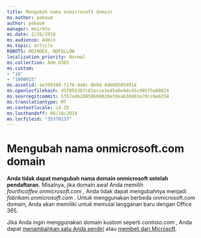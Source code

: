 ```yaml
---
title: Mengubah nama onmicrosoft domain
ms.author: pebaum
author: pebaum
manager: mnirkhe
ms.date: 2/26/2018
ms.audience: Admin
ms.topic: article
ROBOTS: NOINDEX, NOFOLLOW
localization_priority: Normal
ms.collection: Adm_O365
ms.custom:
- "16"
- "1000015"
ms.assetid: ae399389-f176-4a0c-8b9d-4d6605059914
ms.openlocfilehash: d3f055387c81ecce3ed5a6e4dc45cd85f5a80824
ms.sourcegitcommit: 5fb7a4b28859690020efdea630d03e70cc0e6334
ms.translationtype: MT
ms.contentlocale: id-ID
ms.lasthandoff: 06/28/2019
ms.locfileid: "35370137"
---
```

# <a name="rename-your-onmicrosoftcom-domain"></a>Mengubah nama onmicrosoft.com domain

 **Anda tidak dapat mengubah nama domain onmicrosoft setelah pendaftaran.** Misalnya, jika domain awal Anda memilih *fourthcoffee.onmicrosoft.com* , Anda tidak dapat mengubahnya menjadi *fabrikam.onmicrosoft.com* . Untuk menggunakan berbeda onmicrosoft.com domain, Anda akan memiliki untuk memulai langganan baru dengan Office 365.
  
Jika Anda ingin menggunakan domain kustom seperti *contoso.com* , Anda dapat [menambahkan satu Anda sendiri](https://support.office.com/article/6383f56d-3d09-4dcb-9b41-b5f5a5efd611) atau [membeli dari Microsoft](https://support.office.com/article/1561140a-16a9-4a02-822d-a989250e479d).
  